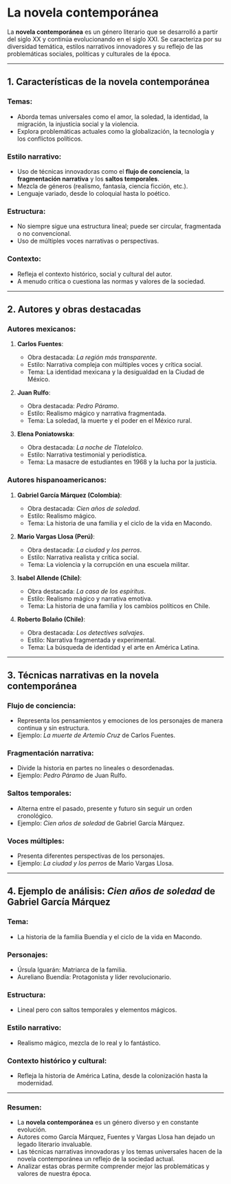 # La novela contemporánea

La **novela contemporánea** es un género literario que se desarrolló a partir del siglo XX y continúa evolucionando en el siglo XXI. Se caracteriza por su diversidad temática, estilos narrativos innovadores y su reflejo de las problemáticas sociales, políticas y culturales de la época.

---

## 1. Características de la novela contemporánea

### Temas:
- Aborda temas universales como el amor, la soledad, la identidad, la migración, la injusticia social y la violencia.
- Explora problemáticas actuales como la globalización, la tecnología y los conflictos políticos.

### Estilo narrativo:
- Uso de técnicas innovadoras como el **flujo de conciencia**, la **fragmentación narrativa** y los **saltos temporales**.
- Mezcla de géneros (realismo, fantasía, ciencia ficción, etc.).
- Lenguaje variado, desde lo coloquial hasta lo poético.

### Estructura:
- No siempre sigue una estructura lineal; puede ser circular, fragmentada o no convencional.
- Uso de múltiples voces narrativas o perspectivas.

### Contexto:
- Refleja el contexto histórico, social y cultural del autor.
- A menudo critica o cuestiona las normas y valores de la sociedad.

---

## 2. Autores y obras destacadas

### Autores mexicanos:
1. **Carlos Fuentes**:
   - Obra destacada: *La región más transparente*.
   - Estilo: Narrativa compleja con múltiples voces y crítica social.
   - Tema: La identidad mexicana y la desigualdad en la Ciudad de México.

2. **Juan Rulfo**:
   - Obra destacada: *Pedro Páramo*.
   - Estilo: Realismo mágico y narrativa fragmentada.
   - Tema: La soledad, la muerte y el poder en el México rural.

3. **Elena Poniatowska**:
   - Obra destacada: *La noche de Tlatelolco*.
   - Estilo: Narrativa testimonial y periodística.
   - Tema: La masacre de estudiantes en 1968 y la lucha por la justicia.

### Autores hispanoamericanos:
1. **Gabriel García Márquez (Colombia)**:
   - Obra destacada: *Cien años de soledad*.
   - Estilo: Realismo mágico.
   - Tema: La historia de una familia y el ciclo de la vida en Macondo.

2. **Mario Vargas Llosa (Perú)**:
   - Obra destacada: *La ciudad y los perros*.
   - Estilo: Narrativa realista y crítica social.
   - Tema: La violencia y la corrupción en una escuela militar.

3. **Isabel Allende (Chile)**:
   - Obra destacada: *La casa de los espíritus*.
   - Estilo: Realismo mágico y narrativa emotiva.
   - Tema: La historia de una familia y los cambios políticos en Chile.

4. **Roberto Bolaño (Chile)**:
   - Obra destacada: *Los detectives salvajes*.
   - Estilo: Narrativa fragmentada y experimental.
   - Tema: La búsqueda de identidad y el arte en América Latina.

---

## 3. Técnicas narrativas en la novela contemporánea

### Flujo de conciencia:
- Representa los pensamientos y emociones de los personajes de manera continua y sin estructura.
- Ejemplo: *La muerte de Artemio Cruz* de Carlos Fuentes.

### Fragmentación narrativa:
- Divide la historia en partes no lineales o desordenadas.
- Ejemplo: *Pedro Páramo* de Juan Rulfo.

### Saltos temporales:
- Alterna entre el pasado, presente y futuro sin seguir un orden cronológico.
- Ejemplo: *Cien años de soledad* de Gabriel García Márquez.

### Voces múltiples:
- Presenta diferentes perspectivas de los personajes.
- Ejemplo: *La ciudad y los perros* de Mario Vargas Llosa.

---

## 4. Ejemplo de análisis: *Cien años de soledad* de Gabriel García Márquez

### Tema:
- La historia de la familia Buendía y el ciclo de la vida en Macondo.

### Personajes:
- Úrsula Iguarán: Matriarca de la familia.
- Aureliano Buendía: Protagonista y líder revolucionario.

### Estructura:
- Lineal pero con saltos temporales y elementos mágicos.

### Estilo narrativo:
- Realismo mágico, mezcla de lo real y lo fantástico.

### Contexto histórico y cultural:
- Refleja la historia de América Latina, desde la colonización hasta la modernidad.

---

### Resumen:
- La **novela contemporánea** es un género diverso y en constante evolución.
- Autores como García Márquez, Fuentes y Vargas Llosa han dejado un legado literario invaluable.
- Las técnicas narrativas innovadoras y los temas universales hacen de la novela contemporánea un reflejo de la sociedad actual.
- Analizar estas obras permite comprender mejor las problemáticas y valores de nuestra época.
